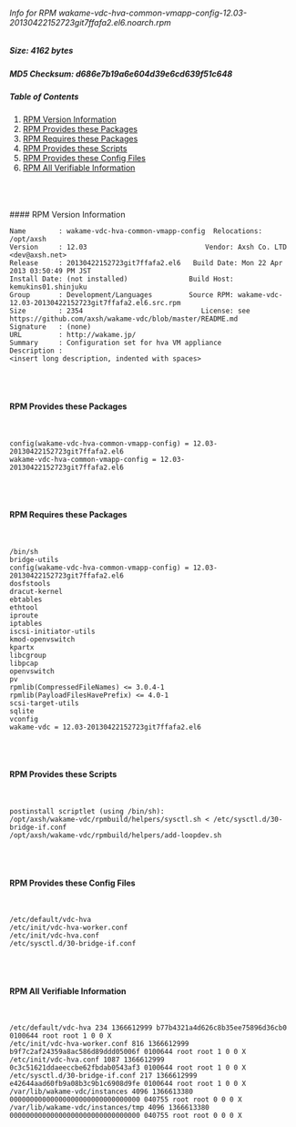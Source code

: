 ###### Info for RPM wakame-vdc-hva-common-vmapp-config-12.03-20130422152723git7ffafa2.el6.noarch.rpm  
##### Size: 4162 bytes  
##### MD5 Checksum: d686e7b19a6e604d39e6cd639f51c648  
##### Table of Contents  
1. [RPM Version Information](#version)  
2. [RPM Provides these Packages ](#provides)  
3. [RPM Requires these Packages](#requires)  
4. [RPM Provides these Scripts](#scripts)  
5. [RPM Provides these Config Files](#config)  
6. [RPM All Verifiable Information](#verifiable)  
&nbsp;  
&nbsp;  
&nbsp;  

<a name="version" />
#### RPM Version Information  
&nbsp;  

```  
Name        : wakame-vdc-hva-common-vmapp-config  Relocations: /opt/axsh 
Version     : 12.03                             Vendor: Axsh Co. LTD <dev@axsh.net>
Release     : 20130422152723git7ffafa2.el6   Build Date: Mon 22 Apr 2013 03:50:49 PM JST
Install Date: (not installed)               Build Host: kemukins01.shinjuku
Group       : Development/Languages         Source RPM: wakame-vdc-12.03-20130422152723git7ffafa2.el6.src.rpm
Size        : 2354                             License: see https://github.com/axsh/wakame-vdc/blob/master/README.md
Signature   : (none)
URL         : http://wakame.jp/
Summary     : Configuration set for hva VM appliance
Description :
<insert long description, indented with spaces>
```  

&nbsp;  
&nbsp;  
<a name="provides" />
#### RPM Provides these Packages  
&nbsp;  

```  
config(wakame-vdc-hva-common-vmapp-config) = 12.03-20130422152723git7ffafa2.el6
wakame-vdc-hva-common-vmapp-config = 12.03-20130422152723git7ffafa2.el6
```  

&nbsp;  
&nbsp;  
<a name="requires" />
#### RPM Requires these Packages  
&nbsp;  

```  
/bin/sh  
bridge-utils  
config(wakame-vdc-hva-common-vmapp-config) = 12.03-20130422152723git7ffafa2.el6
dosfstools  
dracut-kernel  
ebtables  
ethtool  
iproute  
iptables  
iscsi-initiator-utils  
kmod-openvswitch  
kpartx  
libcgroup  
libpcap  
openvswitch  
pv  
rpmlib(CompressedFileNames) <= 3.0.4-1
rpmlib(PayloadFilesHavePrefix) <= 4.0-1
scsi-target-utils  
sqlite  
vconfig  
wakame-vdc = 12.03-20130422152723git7ffafa2.el6
```  

&nbsp;  
&nbsp;  
<a name="scripts" />
#### RPM Provides these Scripts  
&nbsp;  

```  
postinstall scriptlet (using /bin/sh):
/opt/axsh/wakame-vdc/rpmbuild/helpers/sysctl.sh < /etc/sysctl.d/30-bridge-if.conf
/opt/axsh/wakame-vdc/rpmbuild/helpers/add-loopdev.sh
```  

&nbsp;  
&nbsp;  
<a name="config" />
#### RPM Provides these Config Files  
&nbsp;  

```  
/etc/default/vdc-hva
/etc/init/vdc-hva-worker.conf
/etc/init/vdc-hva.conf
/etc/sysctl.d/30-bridge-if.conf
```  

&nbsp;  
&nbsp;  
<a name="verifiable" />
#### RPM All Verifiable Information  
&nbsp;  

```  
/etc/default/vdc-hva 234 1366612999 b77b4321a4d626c8b35ee75896d36cb0 0100644 root root 1 0 0 X
/etc/init/vdc-hva-worker.conf 816 1366612999 b9f7c2af24359a8ac586d89ddd05006f 0100644 root root 1 0 0 X
/etc/init/vdc-hva.conf 1087 1366612999 0c3c51621ddaeeccbe62fbdab0543af3 0100644 root root 1 0 0 X
/etc/sysctl.d/30-bridge-if.conf 217 1366612999 e42644aad60fb9a08b3c9b1c6908d9fe 0100644 root root 1 0 0 X
/var/lib/wakame-vdc/instances 4096 1366613380 00000000000000000000000000000000 040755 root root 0 0 0 X
/var/lib/wakame-vdc/instances/tmp 4096 1366613380 00000000000000000000000000000000 040755 root root 0 0 0 X
```  

&nbsp;  
